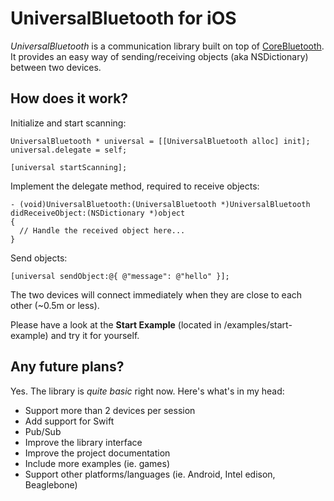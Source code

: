 # UniversalBluetooth for iOS

_UniversalBluetooth_ is a communication library built on top of [CoreBluetooth](https://developer.apple.com/reference/corebluetooth). It provides an easy way of sending/receiving objects (aka NSDictionary) between two devices.

## How does it work?

Initialize and start scanning:

```
UniversalBluetooth * universal = [[UniversalBluetooth alloc] init];
universal.delegate = self;

[universal startScanning];
```

Implement the delegate method, required to receive objects:

```
- (void)UniversalBluetooth:(UniversalBluetooth *)UniversalBluetooth didReceiveObject:(NSDictionary *)object
{
  // Handle the received object here...
}
```

Send objects:

```
[universal sendObject:@{ @"message": @"hello" }];
```

The two devices will connect immediately when they are close to each other (~0.5m or less).

Please have a look at the __Start Example__ (located in /examples/start-example) and try it for yourself.

## Any future plans?

Yes. The library is _quite basic_ right now. Here's what's in my head:

* Support more than 2 devices per session
* Add support for Swift
* Pub/Sub
* Improve the library interface
* Improve the project documentation
* Include more examples (ie. games)
* Support other platforms/languages (ie. Android, Intel edison, Beaglebone)
